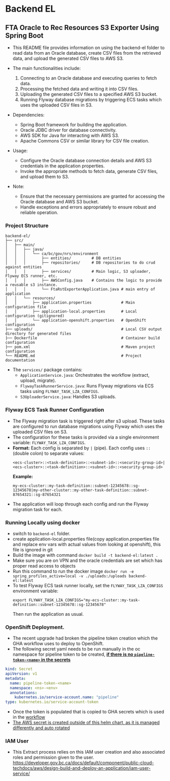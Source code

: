 # Backend EL

## FTA Oracle to Rec Resources S3 Exporter Using Spring Boot

- This README file provides information on using the backend-el folder to read
  data from an Oracle database, create CSV files from the retrieved data, and
  upload the generated CSV files to AWS S3.

- The main functionalities include:

  1. Connecting to an Oracle database and executing queries to fetch data.
  2. Processing the fetched data and writing it into CSV files.
  3. Uploading the generated CSV files to a specified AWS S3 bucket.
  4. Running Flyway database migrations by triggering ECS tasks which uses the
     uploaded CSV files in S3.

- Dependencies:

  - Spring Boot framework for building the application.
  - Oracle JDBC driver for database connectivity.
  - AWS SDK for Java for interacting with AWS S3.
  - Apache Commons CSV or similar library for CSV file creation.

- Usage:

  - Configure the Oracle database connection details and AWS S3 credentials in
    the application properties.
  - Invoke the appropriate methods to fetch data, generate CSV files, and upload
    them to S3.

- Note:
  - Ensure that the necessary permissions are granted for accessing the Oracle
    database and AWS S3 bucket.
  - Handle exceptions and errors appropriately to ensure robust and reliable
    operation.

### Project Structure

```
backend-el/
├── src/
│   ├── main/
│   │   ├── java/
│   │   │   └── ca/bc/gov/nrs/environment
│   │   │       ├── entities/         # DB entities
│   │   │       ├── repositories/     # DB repositories to do crud against entities
│   │   │       ├── services/         # Main logic, S3 uploader, Flyway ECS runner, etc.
│   │   │       ├── AWSConfig.java    # Contains the logic to provide a reusable s3 instance.
│   │   │       └── FtaRstExporterApplication.java # main entry of application
│   │   └── resources/
│   │       ├── application.properties             # Main configuration file
│   │       ├── application-local.properties       # Local configuration (gitignored)
│   │       └── application-openshift.properties   # OpenShift configuration
├── uploads/                                       # Local CSV output directory for generated files
├── Dockerfile                                     # Container build configuration
├── pom.xml                                        # Maven project configuration
└── README.md                                      # Project documentation
```

- The `services/` package contains:
  - `ApplicationService.java`: Orchestrates the workflow (extract, upload,
    migrate).
  - `FlywayTaskRunnerService.java`: Runs Flyway migrations via ECS tasks using
    `FLYWAY_TASK_LZA_CONFIGS`.
  - `S3UploaderService.java`: Handles S3 uploads.

### Flyway ECS Task Runner Configuration

- The Flyway migration task is triggered right after s3 upload. These tasks are
  configured to run database migrations using Flyway which uses the uploaded CSV
  files on S3.
- The configuration for these tasks is provided via a single environment
  variable: `FLYWAY_TASK_LZA_CONFIGS`.
- **Format:** Each config is separated by `|` (pipe). Each config uses `::`
  (double colon) to separate values:
  ```
  <ecs-cluster>::<task-definition>::<subnet-id>::<security-group-id>|<ecs-cluster>::<task-definition>::<subnet-id>::<security-group-id>
  ```
  **Example:**
  ```
  my-ecs-cluster::my-task-definition::subnet-12345678::sg-12345678|my-other-cluster::my-other-task-definition::subnet-87654321::sg-87654321
  ```
- The application will loop through each config and run the Flyway migration
  task for each.

### Running Locally using docker

- switch to `backend-el` folder.
- create application-local.properties file(copy application.properties file and
  replace env vars with actual values from looking at openshift), this file is
  ignored in git
- Build the image with command `docker build -t backend-el:latest .`
- Make sure you are on VPN and the oracle credentials are set which has proper
  read access to objects
- Run this command to run the docker image
  `docker run -e spring_profiles_active=local -v ./uploads:/uploads backend-el:latest`
- To test Flyway ECS task runner locally, set the `FLYWAY_TASK_LZA_CONFIGS`
  environment variable:
  ```
  export FLYWAY_TASK_LZA_CONFIGS="my-ecs-cluster::my-task-definition::subnet-12345678::sg-12345678"
  ```
  Then run the application as usual.

### OpenShift Deployment.

- The recent upgrade had broken the pipeline token creation which the GHA
  workflow uses to deploy to OpenShift.
- The following secret yaml needs to be run manually in the oc namespace for
  pipeline token to be created, <b><u>if there is no `pipeline-token-<name>` in
  the secrets</u></b>

```yaml
kind: Secret
apiVersion: v1
metadata:
  name: pipeline-token-<name>
  namespace: <ns>-<env>
  annotations:
    kubernetes.io/service-account.name: "pipeline"
type: kubernetes.io/service-account-token
```

- Once the token is populated that is copied to GHA secrets which is used in the
  [workflow](../.github/workflows/build-deploy-el-openshift.yml)
- [The AWS secret is created outside of this helm chart, as it is managed differently and auto rotated](../.github/workflows/openshift-oracle-s3-sync.yml)

### IAM User

- This Extract process relies on this IAM user creation and also associated
  roles and permission given to the user.
  https://developer.gov.bc.ca/docs/default/component/public-cloud-techdocs/aws/design-build-and-deploy-an-application/iam-user-service/
